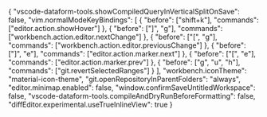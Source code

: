 {
    "vscode-dataform-tools.showCompiledQueryInVerticalSplitOnSave": false,
        "vim.normalModeKeyBindings": [
        {
            "before": ["shift+k"],
            "commands": ["editor.action.showHover"]
        },
        {
            "before": ["]", "g"],
            "commands": ["workbench.action.editor.nextChange"]
        },
        {
            "before": ["[", "g"],
            "commands": ["workbench.action.editor.previousChange"]
        },
        {
            "before": ["]", "e"],
            "commands": ["editor.action.marker.next"]
        },
        {
            "before": ["[", "e"],
            "commands": ["editor.action.marker.prev"]
        },
        {
            "before": ["g", "u", "h"],
            "commands": ["git.revertSelectedRanges"]
        }
        ],
        "workbench.iconTheme": "material-icon-theme",
        "git.openRepositoryInParentFolders": "always",
        "editor.minimap.enabled": false,
        "window.confirmSaveUntitledWorkspace": false,
        "vscode-dataform-tools.compileAndDryRunBeforeFormatting": false,
        "diffEditor.experimental.useTrueInlineView": true
}
